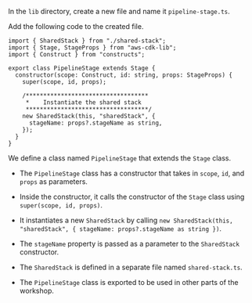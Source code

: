 In the `lib` directory, create a new file and name it `pipeline-stage.ts`.

Add the following code to the created file.

```tsx
import { SharedStack } from "./shared-stack";
import { Stage, StageProps } from "aws-cdk-lib";
import { Construct } from "constructs";

export class PipelineStage extends Stage {
  constructor(scope: Construct, id: string, props: StageProps) {
    super(scope, id, props);

    /***********************************
     *    Instantiate the shared stack
     ***********************************/
    new SharedStack(this, "sharedStack", {
      stageName: props?.stageName as string,
    });
  }
}
```

We define a class named `PipelineStage` that extends the `Stage` class.

- The `PipelineStage` class has a constructor that takes in `scope`, `id`, and `props` as parameters.

- Inside the constructor, it calls the constructor of the `Stage` class using `super(scope, id, props)`.

- It instantiates a new `SharedStack` by calling `new SharedStack(this, "sharedStack", { stageName: props?.stageName as string })`.

- The `stageName` property is passed as a parameter to the `SharedStack` constructor.

- The `SharedStack` is defined in a separate file named `shared-stack.ts`.

- The `PipelineStage` class is exported to be used in other parts of the workshop.